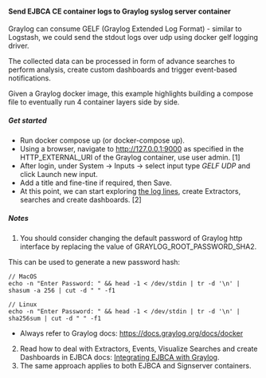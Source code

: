 #### Send EJBCA CE container logs to Graylog syslog server container

Graylog can consume GELF (Graylog Extended Log Format) - similar to Logstash, we could send the stdout logs over udp using docker gelf logging driver.

The collected data can be processed in form of advance searches to perform analysis, create custom dashboards and trigger event-based notifications.

Given a Graylog docker image, this example highlights building a compose file to eventually run 4 container layers side by side.

##### Get started

- Run docker compose up (or docker-compose up).
- Using a browser, navigate to http://127.0.0.1:9000 as specified in the HTTP_EXTERNAL_URI of the Graylog container, use user admin. [1]
- After login, under System → Inputs → select input type *GELF UDP* and click Launch new input.
- Add a title and fine-tine if required, then Save.
- At this point, we can start exploring [the log lines](sample_loglines.png), create Extractors, searches and create dashboards. [2]

##### Notes
1. You should consider changing the default password of Graylog http interface by replacing the value of GRAYLOG_ROOT_PASSWORD_SHA2.

This can be used to generate a new password hash:
```
// MacOS
echo -n "Enter Password: " && head -1 < /dev/stdin | tr -d '\n' | shasum -a 256 | cut -d " " -f1

// Linux
echo -n "Enter Password: " && head -1 < /dev/stdin | tr -d '\n' | sha256sum | cut -d " " -f1
```
* Always refer to Graylog docs: https://docs.graylog.org/docs/docker
2. Read how to deal with Extractors, Events, Visualize Searches and create Dashboards in EJBCA docs: [Integrating EJBCA with Graylog](https://doc.primekey.com/ejbca/ejbca-integration/integrating-with-third-party-applications/integrating-ejbca-with-graylog).
3. The same approach applies to both EJBCA and Signserver containers.